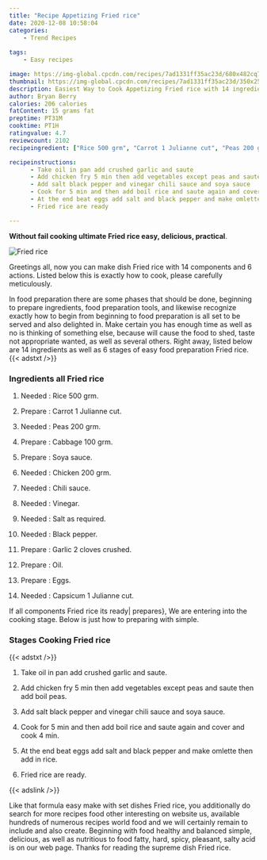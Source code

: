 ```yaml
---
title: "Recipe Appetizing Fried rice"
date: 2020-12-08 10:58:04
categories:
    - Trend Recipes
    
tags:
    - Easy recipes

image: https://img-global.cpcdn.com/recipes/7ad1331ff35ac23d/680x482cq70/fried-rice-recipe-main-photo.jpg
thumbnail: https://img-global.cpcdn.com/recipes/7ad1331ff35ac23d/350x250cq70/fried-rice-recipe-main-photo.jpg
description: Easiest Way to Cook Appetizing Fried rice with 14 ingredients and 6 stages of easy cooking.
author: Bryan Berry
calories: 206 calories
fatContent: 15 grams fat
preptime: PT31M
cooktime: PT1H
ratingvalue: 4.7
reviewcount: 2102
recipeingredient: ["Rice 500 grm", "Carrot 1 Julianne cut", "Peas 200 grm", "Cabbage 100 grm", "Soya sauce", "Chicken 200 grm", "Chili sauce", "Vinegar", "Salt as required", "Black pepper", "Garlic 2 cloves crushed", "Oil", "Eggs", "Capsicum 1 Julianne cut"]

recipeinstructions: 
      - Take oil in pan add crushed garlic and saute 
      - Add chicken fry 5 min then add vegetables except peas and saute then add boil peas 
      - Add salt black pepper and vinegar chili sauce and soya sauce 
      - Cook for 5 min and then add boil rice and saute again and cover and cook 4 min 
      - At the end beat eggs add salt and black pepper and make omlette then add in rice 
      - Fried rice are ready

---
```




**Without fail cooking ultimate Fried rice easy, delicious, practical**. 


![Fried rice](https://img-global.cpcdn.com/recipes/7ad1331ff35ac23d/680x482cq70/fried-rice-recipe-main-photo.jpg "Fried rice")




Greetings all, now you can make dish Fried rice with 14 components and 6 actions. Listed below this is exactly how to cook, please carefully meticulously.

In food preparation there are some phases that should be done, beginning to prepare ingredients, food preparation tools, and likewise recognize exactly how to begin from beginning to food preparation is all set to be served and also delighted in. Make certain you has enough time as well as no is thinking of something else, because will cause the food to shed, taste not appropriate wanted, as well as several others. Right away, listed below are 14 ingredients as well as 6 stages of easy food preparation Fried rice.
{{< adstxt />}}

### Ingredients all Fried rice


1. Needed  : Rice 500 grm.

1. Prepare  : Carrot 1 Julianne cut.

1. Needed  : Peas 200 grm.

1. Prepare  : Cabbage 100 grm.

1. Prepare  : Soya sauce.

1. Needed  : Chicken 200 grm.

1. Needed  : Chili sauce.

1. Needed  : Vinegar.

1. Needed  : Salt as required.

1. Needed  : Black pepper.

1. Prepare  : Garlic 2 cloves crushed.

1. Prepare  : Oil.

1. Prepare  : Eggs.

1. Needed  : Capsicum 1 Julianne cut.



If all components Fried rice its ready| prepares}, We are entering into the cooking stage. Below is just how to preparing with simple.

### Stages Cooking Fried rice

{{< adstxt />}}


1. Take oil in pan add crushed garlic and saute.



1. Add chicken fry 5 min then add vegetables except peas and saute then add boil peas.



1. Add salt black pepper and vinegar chili sauce and soya sauce.



1. Cook for 5 min and then add boil rice and saute again and cover and cook 4 min.



1. At the end beat eggs add salt and black pepper and make omlette then add in rice.



1. Fried rice are ready.





{{< adslink />}}

Like that formula easy make with set dishes Fried rice, you additionally do search for more recipes food other interesting on website us, available hundreds of numerous recipes world food and we will certainly remain to include and also create. Beginning with food healthy and balanced simple, delicious, as well as nutritious to food fatty, hard, spicy, pleasant, salty acid is on our web page. Thanks for reading the supreme dish Fried rice.
